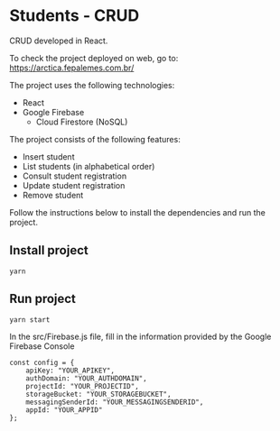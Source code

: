 # Students - CRUD
CRUD developed in React.

To check the project deployed on web, go to:
https://arctica.fepalemes.com.br/

The project uses the following technologies:

- React
- Google Firebase
  - Cloud Firestore (NoSQL)

The project consists of the following features:

- Insert student
- List students (in alphabetical order)
- Consult student registration
- Update student registration
- Remove student

Follow the instructions below to install the dependencies and run the project.

## Install project
```
yarn
```
## Run project
```
yarn start
```

In the src/Firebase.js file, fill in the information provided by the Google Firebase Console

```
const config = {
    apiKey: "YOUR_APIKEY",
    authDomain: "YOUR_AUTHDOMAIN",
    projectId: "YOUR_PROJECTID",
    storageBucket: "YOUR_STORAGEBUCKET",
    messagingSenderId: "YOUR_MESSAGINGSENDERID",
    appId: "YOUR_APPID"
};
```
